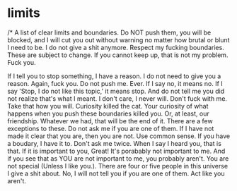 # limits
/*
A list of clear limits and boundaries. Do NOT push them, you will be blocked, and I will cut you out without warning no matter how brutal or blunt I need to be. I do not give a shit anymore.
Respect my fucking boundaries.
These are subject to change. If you cannot keep up, that is not my problem. Fuck you.

If I tell you to stop something, I have a reason. I do not need to give you a reason. Again, fuck you.
Do not push me. Ever. If I say no, it means no. If I say 'Stop, I do not like this topic,' it means stop. And do not tell me you did not realize that's what I meant. I don't care, I never will.
Don't fuck with me. Take that how you will.
Curiosity killed the cat. Your curiosity of what happens when you push these boundaries killed you. Or, at least, our friendship. Whatever we had, that will be the end of it.
There are a few exceptions to these. Do not ask me if you are one of them. If I have not made it clear that you are, then you are not.
Use common sense. If you have a boudary, I have it to.
Don't ask me twice. When I say I heard you, that is that. If it is important to you, Great! It's porabably not important to me. And if you see that as YOU are not important to me, you probably aren't.
You are not special (Unless I like you.).
There are four or five people in this universe I give a shit about. No, I will not tell you if you are one of them. Act like you aren't.
